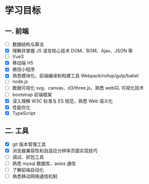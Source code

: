 # 学习目标

## 一. 前端

- [ ] 数据结构与算法
- [x] 理解并掌握 JS 语言核心技术 DOM、BOM、Ajax、JSON 等
- [ ] Vue3
- [x] 移动端 H5
- [x] 微信小程序
- [x] 熟悉模块化、前端编译和构建工具 Webpack/rollup/gulp/babel
- [ ] node.js
- [ ] 数据可视化 svg、canvas、d3/three.js，熟悉 webGL 可视化技术
- [ ] bootstrap 前端框架
- [x] 深入理解 W3C 标准与 ES 规范，熟悉 Web 语义化
- [x] 性能优化
- [x] TypeScript

## 二. 工具

- [x] git 版本管理工具
- [x] 浏览器兼容性和自适应分辨率页面实现技巧
- [ ] 调试、抓包工具
- [ ] 熟悉 mysql 数据库，axios 通信
- [ ] 了解前端自动化
- [ ] 熟悉移动网络通信机制
